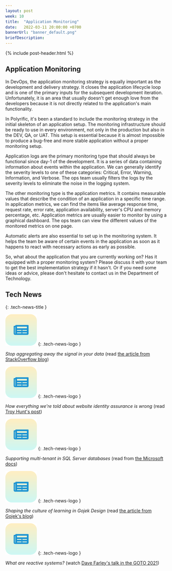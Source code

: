 ```yaml
---
layout: post
week: 10
title:  "Application Monitoring"
date:   2022-03-11 20:00:00 +0700
bannerUrl: "banner_default.png"
briefDescription: 
---
```


{% include post-header.html %}

## Application Monitoring

In DevOps, the application monitoring strategy is equally important as the development and delivery strategy. It closes the application lifecycle loop and is one of the primary inputs for the subsequent development iteration. Unfortunately, it is an area that usually doesn't get enough love from the developers because it is not directly related to the application's main functionality.

In Polyrific, it's been a standard to include the monitoring strategy in the initial skeleton of an application setup. The monitoring infrastructure should be ready to use in every environment, not only in the production but also in the DEV, QA, or UAT. This setup is essential because it is almost impossible to produce a bug-free and more stable application without a proper monitoring setup.

Application logs are the primary monitoring type that should always be functional since day-1 of the development. It is a series of data containing information about events within the application. We can generally identify the severity levels to one of these categories: Critical, Error, Warning, Information, and Verbose. The ops team usually filters the logs by the severity levels to eliminate the noise in the logging system.

The other monitoring type is the application metrics. It contains measurable values that describe the condition of an application in a specific time range. In application metrics, we can find the items like average response time, request rate, error rate, application availability, server's CPU and memory percentage, etc. Application metrics are usually easier to monitor by using a graphical dashboard. The ops team can view the different values of the monitored metrics on one page.

Automatic alerts are also essential to set up in the monitoring system. It helps the team be aware of certain events in the application as soon as it happens to react with necessary actions as early as possible.

So, what about the application that you are currently working on? Has it equipped with a proper monitoring system? Please discuss it with your team to get the best implementation strategy if it hasn't. Or if you need some ideas or advice, please don't hesitate to contact us in the Department of Technology.

## Tech News
{: .tech-news-title }

![memo](/assets/images/tech-news.svg)
{: .tech-news-logo }

*Stop aggregating away the signal in your data* (read [the article from StackOverflow blog](https://stackoverflow.blog/2022/03/03/stop-aggregating-away-the-signal-in-your-data))

![memo](/assets/images/tech-news.svg)
{: .tech-news-logo }

*How everything we're told about website identity assurance is wrong* (read [Troy Hunt's post](https://www.troyhunt.com/how-everything-were-told-about-website-identity-assurance-is-wrong))

![memo](/assets/images/tech-news.svg)
{: .tech-news-logo }

*Supporting multi-tenant in SQL Server databases* (read from [the Microsoft docs](https://docs.microsoft.com/en-us/ef/core/miscellaneous/multitenancy))

![memo](/assets/images/tech-news.svg)
{: .tech-news-logo }

*Shaping the culture of learning in Gojek Design* (read [the article from Gojek's blog](https://www.gojek.io/blog/design-mentorship-program))

![memo](/assets/images/tech-news.svg)
{: .tech-news-logo }

*What are reactive systems?* (watch [Dave Farley's talk in the GOTO 2021](https://youtu.be/Ysn6eInApYM))